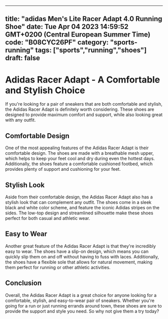 
---
title: "adidas Men's Lite Racer Adapt 4.0 Running Shoe" 
date: Tue Apr 04 2023 14:59:52 GMT+0200 (Central European Summer Time)
code: "B08CYC26PF"
category: "sports-running"
tags: ["sports","running","shoes"] 
draft: false
---
    
# Adidas Racer Adapt - A Comfortable and Stylish Choice

If you're looking for a pair of sneakers that are both comfortable and stylish, the Adidas Racer Adapt is definitely worth considering. These shoes are designed to provide maximum comfort and support, while also looking great with any outfit.

## Comfortable Design

One of the most appealing features of the Adidas Racer Adapt is their comfortable design. The shoes are made with a breathable mesh upper, which helps to keep your feet cool and dry during even the hottest days. Additionally, the shoes feature a comfortable cushioned footbed, which provides plenty of support and cushioning for your feet.

## Stylish Look

Aside from their comfortable design, the Adidas Racer Adapt also has a stylish look that can complement any outfit. The shoes come in a sleek black and white color scheme, and feature the iconic Adidas stripes on the sides. The low-top design and streamlined silhouette make these shoes perfect for both casual and athletic wear.

## Easy to Wear

Another great feature of the Adidas Racer Adapt is that they're incredibly easy to wear. The shoes have a slip-on design, which means you can quickly slip them on and off without having to fuss with laces. Additionally, the shoes have a flexible sole that allows for natural movement, making them perfect for running or other athletic activities.

## Conclusion

Overall, the Adidas Racer Adapt is a great choice for anyone looking for a comfortable, stylish, and easy-to-wear pair of sneakers. Whether you're going for a run or just running errands around town, these shoes are sure to provide the support and style you need. So why not give them a try today?